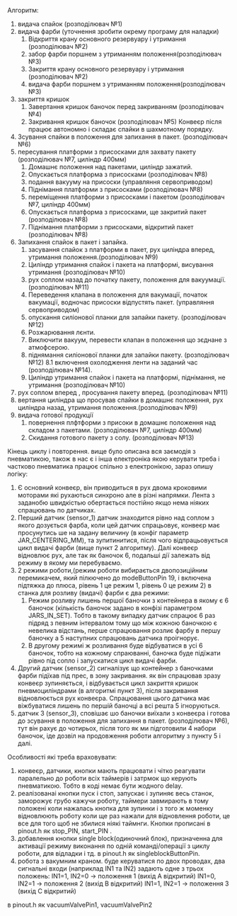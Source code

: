 Алгоритм:
1. видача спайок (розподілювач №1)
2. видача фарби (уточнення зробити окрему програму для наладки)
 	1. Відкриття крану основного резервуару і утримання (розподілювач №2)
	2. забор фарби поршнем з утриманням положення(розподілювач №3)
 	3. Закриття крану основного резервуару і утримання (розподілювач №2)
 	4. видача фарби поршнем з утриманням положення(розподілювач №3)
3. закриття кришок
	1. Завертання кришок баночок перед закриванням (розподілювач №4)
	2. Закривання кришок баночок (розподілювач №5)
Конвеєр після працює автономно і складає спайки в шахмотному порядку.
4. Зсування спайки в положення для запихання в пакет. (розподілювач №6)
5. пересування платформи з присосками для захвату пакету (розподілювач №7, циліндр 400мм)
	1. Домашнє положення над пакетами, циліндр зажатий.
	2. Опускається платформа  з присосками (розподілювач №8)
	3. подання вакууму на присоски (управляння сервоприводом)
	4. Піднімання платформи  з присосками (розподілювач №8)
	5. переміщення платформи з присосками і пакетом (розподілювач №7, циліндр 400мм)
	6. Опускається платформа  з присосками, ще закритий пакет (розподілювач №8)
	7. Піднімання платформи  з присосками, відкритий пакет (розподілювач №8)
6. Запихання спайок в пакет і запайка.
	1. засування спайок з платформи в пакет, рух циліндра вперед, утримання положення.(розподілювач №9)
 	2. Циліндр утримання спайок і пакета на платформі, висування утримання (розподілювач №10)
	3. рух соплом назад до початку пакету, положення для вакуумації. (розподілювач №11)
	4. Переведення клапана в положення для вакумації, початок вакумації, водночас присоски відпустять пакет. (управляння сервоприводом)
	5. опускання силіонової планки для запайки пакету. (розподілювач №12)
	6. Розжарювання лєнти.
	7. Виключити вакуум, перевести клапан в положення що зєднане з атмофсерою.
	8. піднямання силіонової планки для запайки пакету. (розподілювач №12)
		8.1 включення охолодження ленти на заданий час (розподілювач №14).
 	9. Циліндр утримання спайок і пакета на платформі, піднімання, не утримання (розподілювач №10)
10. рух соплом вперед , просування пакету вперед. (розподілювач №11)
11. вертання циліндра що просував спайки в домашнє положення, рух циліндра назад, утримання положення.(розподілювач №9)
7. видача готової продукції
 	1. повернення плфтформи з присоки в домашнє положення над складом з пакетами. (розподілювач №7, циліндр 400мм)
	2. Скидання готового пакету з солу. (розподілювач №13)

Кінець циклу і повторення.
вище було описана вся заємодія з пневматикою, також в нас є і інша електроніка якою керувати треба і частково пневматика працює спільно з електронікою, зараз опишу логіку:
1. Є основний конвеєр, він приводиться в рух двома кроковими моторами які рухаються синхроно але в різні напрямки. Лента з заданобю швидкістью обертається постійно якщо нема ніяких спрацювань по датчиках.
2. Перший датчик (sensor_1) датчик знаходится рівно над соплом з якого дозується фарба, коли цей датчик спрацьовує, конвеєр має просунутись ше на задану величину (в конфіг параметр JAR_CENTERING_MM), та зупитинитися, після чого відпрацьовується цикл видачі фарби (вище пункт 2 алгоритму). Далі конвеєр відновлює рух, але так як баночок 6, подальші дії залежать від режиму в якому ми перебуваємо.
3. 2 режими роботи,(режим роботи вибирається двопозиційним перемикачем, який пілкючено до modeButtonPin 19, і включена підтяжка до плюса, рівень 1 це режим 1, рівень 0 це режим 2) в станка для розливу (видачі) фарби є два режими:
	1. Режим розливу лишень першої баночки з контейнера в якому є 6 баночок (кількість баночок задано в конфізі параметром JARS_IN_SET). Тобто в такому випадку датчик спрацює 6 раз підряд з певним інтервалом тому що між кожною баночкою є невелика відстань, перше спрацювання розлиє фарбу в першу баночку а 5 наступних спрацювань датчика проігнорує.
	2. В другому режимі ж розливання буде відбуватися в усі 6 баночок, тобто на кожному спраюванні, баночка буде підїжати рівно під сопло і запускатися цикл видачі фарби.
4. Другий датчик (sensor_2) сигналізує що контейнер з баночками фарби підїхав під прес, в зону закривання. як він спрацював зразу конвеєр зупиняється, і відбувається цикл закриття кришок пневмоциліндрами (в алгоритмі пункт 3), після закривання відновлюється рух конвеєра. Спрацювання цього датчика має віжбуватися лишень по першій баночці а всі решта 5  ігноруються.
5. датчик 3 (sensor_3), сповішає шо баночки виїхали з конвеєра і готова до зсування в положення для запихання в пакет. (розподілювач №6), тут він рахує до чотирьох, після того як ми підготовили 4 набори баночок, іде дозвіл на продовження роботи алгоритму з пункту 5 і далі.

Особливості які треба враховувати:
1. конвеєр, датчики, кнопки мають працювати і чітко реагувати паралельно до роботи всіх таймерів і затрмок що керують пневматикою. Тобто в коді немає бути жодного delay.
2. реалізованаі кнопки пуск і стоп, запускає і зупиняє весь станок, заморожує грубо кажучи роботу, таймери завмирають в тому положені коли нажалась кнопка для  зупинки і з того ж моменку відновлюють роботу коли ще раз нажали для відновлення роботи, це все для того щоб не збилися ніякі таймнги. Кнопки прописані в pinout.h як stop_PIN, start_PIN .
3. добавлення кнопки single block(одиночний блок), призначенна для активації режиму виконання по одній команді/операції з циклу роботи, для відладки і тд. в pinout.h як singleblockButtonPin.
4. робота з вакумним краном. буде керуватися по двох проводах,  два сигнальні входи (наприклад IN1 та IN2) задають одне з трьох положень:
IN1=1, IN2=0 → положення 1 (вихід A відкритий)
IN1=0, IN2=1 → положення 2 (вихід B відкритий)
IN1=1, IN2=1 → положення 3 (вихід C відкритий)

в pinout.h як vacuumValvePin1, vacuumValvePin2